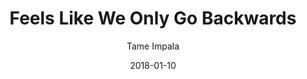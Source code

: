 ---
title: "Feels Like We Only Go Backwards"
subtitle: "Tame Impala"
customForwardUrl: "https://www.youtube.com/watch?v=wycjnCCgUes"
displayImg: "https://img.youtube.com/vi/wycjnCCgUes/0.jpg"
date: "2018-01-10"
newTab: true 
---